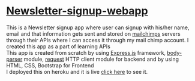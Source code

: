 # [Newsletter-signup-webapp](https://agile-sands-87711.herokuapp.com/)
This is a Newsletter signup app where user can signup with his/her name, email and that information gets sent and stored on [mailchimps](https://mailchimp.com/)
servers through their APIs where I can access it through my mail chimp account. I created this app as a part of learning APIs
<br/>
This app is created from scratch by using [Express.js](https://www.npmjs.com/package/express) framework, [body-parser](https://www.npmjs.com/package/body-parser) module, [request](https://www.npmjs.com/package/request) HTTP client module for backend and by using HTML, CSS, Bootstrap for Frontend
<br/>
I deployed this on heroku and it is live [click here](https://agile-sands-87711.herokuapp.com/) to see it. 
